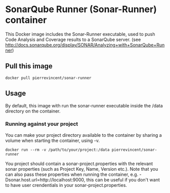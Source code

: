 # SonarQube Runner (Sonar-Runner) container

This Docker image includes the Sonar-Runner executable, used to push Code Analysis and Coverage results to a SonarQube server. (see http://docs.sonarqube.org/display/SONAR/Analyzing+with+SonarQube+Runner)

## Pull this image

```
docker pull pierrevincent/sonar-runner
```

## Usage

By default, this image with run the sonar-runner executable inside the /data directory on the container.

### Running against your project

You can make your project directory available to the container by sharing a volume when starting the container, using -v.
```
docker run --rm -v /path/to/your/project:/data pierrevincent/sonar-runner
```

You project should contain a sonar-project.properties with the relevant sonar properties (such as Project Key, Name, Version etc.). Note that you can also pass these properties when running the container, e.g. -Dsonar.host.url=http://localhost:9000, this can be useful if you don't want to have user crendentials in your sonar-project.properties.